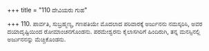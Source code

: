 +++
title = "110 ದೇವಿಯರು ಗುಹ"

+++
110. ಪಾರ್ವತಿ, ಸುಬ್ರಹ್ಮಣ್ಯ, ಗಣಪತಿಯೇ ಮೊದಲಾದ ಪರಿವಾರಕ್ಕೆ ಅರ್ಜುನನು ನಮಸ್ಕರಿಸಿ, ಅವರ ದಯಾದೃಷ್ಟಿಯಿಂದ ರೋಮಾಂಚನಗೊಂಡನು. ಪರಮೇಶ್ವರನು ಕೈಲಾಸಗಿರಿಗೆ ಹಿಂದಿರುಗಿ, ತನ್ನ ಮನಸ್ಸಿನಲ್ಲಿ ಅರ್ಜುನನನ್ನು ಮೆಚ್ಚಿಕೊಂಡನು.